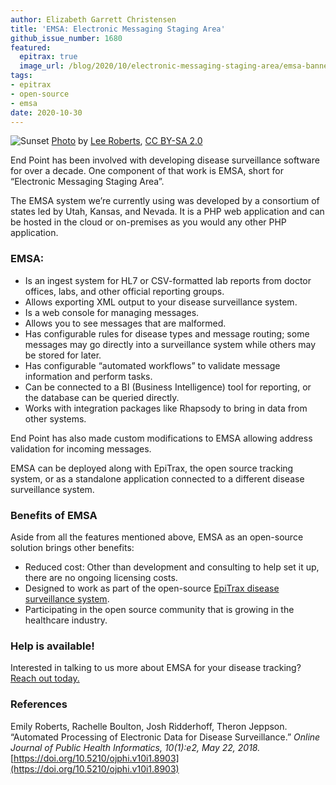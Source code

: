 ```yaml
---
author: Elizabeth Garrett Christensen
title: 'EMSA: Electronic Messaging Staging Area'
github_issue_number: 1680
featured:
  epitrax: true
  image_url: /blog/2020/10/electronic-messaging-staging-area/emsa-banner.jpg
tags:
- epitrax
- open-source
- emsa
date: 2020-10-30
---
```


![Sunset](/blog/2020/10/electronic-messaging-staging-area/emsa-banner.jpg)
[Photo](https://flic.kr/p/pnRYaf) by [Lee Roberts](https://flic.kr/ps/2bXFPr), [CC BY-SA 2.0](https://creativecommons.org/licenses/by-sa/2.0/)

End Point has been involved with developing disease surveillance software for over a decade. One component of that work is EMSA, short for “Electronic Messaging Staging Area”.

The EMSA system we’re currently using was developed by a consortium of states led by Utah, Kansas, and Nevada. It is a PHP web application and can be hosted in the cloud or on-premises as you would any other PHP application. 

### EMSA:

- Is an ingest system for HL7 or CSV-formatted lab reports from doctor offices, labs, and other official reporting groups.
- Allows exporting XML output to your disease surveillance system.
- Is a web console for managing messages.
- Allows you to see messages that are malformed.
- Has configurable rules for disease types and message routing; some messages may go directly into a surveillance system while others may be stored for later.
- Has configurable “automated workflows” to validate message information and perform tasks.
- Can be connected to a BI (Business Intelligence) tool for reporting, or the database can be queried directly.
- Works with integration packages like Rhapsody to bring in data from other systems.

End Point has also made custom modifications to EMSA allowing address validation for incoming messages.

EMSA can be deployed along with EpiTrax, the open source tracking system, or as a standalone application connected to a different disease surveillance system.

### Benefits of EMSA

Aside from all the features mentioned above, EMSA as an open-source solution brings other benefits:

- Reduced cost: Other than development and consulting to help set it up, there are no ongoing licensing costs.
- Designed to work as part of the open-source [EpiTrax disease surveillance system](/expertise/epitrax/).
- Participating in the open source community that is growing in the healthcare industry.

### Help is available!

Interested in talking to us more about EMSA for your disease tracking? [Reach out today.](/contact/)

### References

Emily Roberts, Rachelle Boulton, Josh Ridderhoff, Theron Jeppson. “Automated Processing of Electronic Data for Disease Surveillance.” *Online Journal of Public Health Informatics, 10(1):e2, May 22, 2018.* [https://doi.org/10.5210/ojphi.v10i1.8903](https://doi.org/10.5210/ojphi.v10i1.8903)
